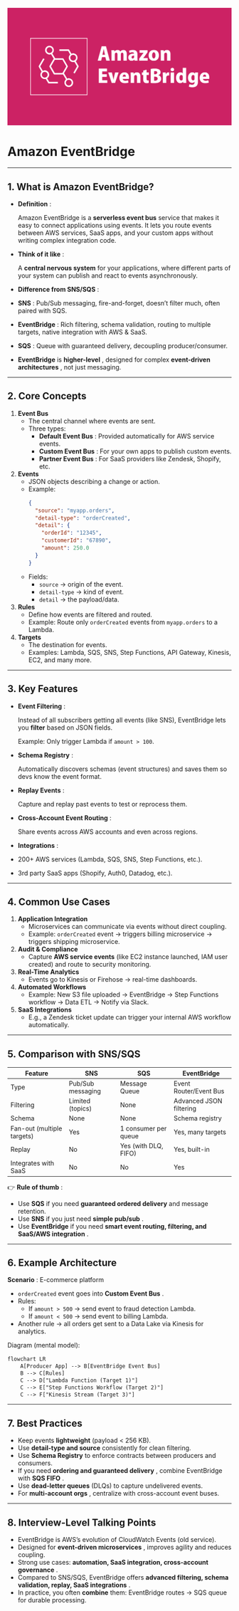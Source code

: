 ![1759336725189](image/AmazonEventBridge/1759336725189.png)

# **Amazon EventBridge**

---

## 1. **What is Amazon EventBridge?**

* **Definition** :

  Amazon EventBridge is a **serverless event bus** service that makes it easy to connect applications using events. It lets you route events between AWS services, SaaS apps, and your custom apps without writing complex integration code.
* **Think of it like** :

  A **central nervous system** for your applications, where different parts of your system can publish and react to events asynchronously.
* **Difference from SNS/SQS** :
* **SNS** : Pub/Sub messaging, fire-and-forget, doesn’t filter much, often paired with SQS.
* **EventBridge** : Rich filtering, schema validation, routing to multiple targets, native integration with AWS & SaaS.
* **SQS** : Queue with guaranteed delivery, decoupling producer/consumer.
* **EventBridge** is  **higher-level** , designed for complex  **event-driven architectures** , not just messaging.

---

## 2. **Core Concepts**

1. **Event Bus**
   * The central channel where events are sent.
   * Three types:
     * **Default Event Bus** : Provided automatically for AWS service events.
     * **Custom Event Bus** : For your own apps to publish custom events.
     * **Partner Event Bus** : For SaaS providers like Zendesk, Shopify, etc.
2. **Events**
   * JSON objects describing a change or action.
   * Example:
     ```json
     {
       "source": "myapp.orders",
       "detail-type": "orderCreated",
       "detail": {
         "orderId": "12345",
         "customerId": "67890",
         "amount": 250.0
       }
     }
     ```
   * Fields:
     * `source` → origin of the event.
     * `detail-type` → kind of event.
     * `detail` → the payload/data.
3. **Rules**
   * Define how events are filtered and routed.
   * Example: Route only `orderCreated` events from `myapp.orders` to a Lambda.
4. **Targets**
   * The destination for events.
   * Examples: Lambda, SQS, SNS, Step Functions, API Gateway, Kinesis, EC2, and many more.

---

## 3. **Key Features**

* **Event Filtering** :

  Instead of all subscribers getting all events (like SNS), EventBridge lets you **filter** based on JSON fields.

  Example: Only trigger Lambda if `amount > 100`.
* **Schema Registry** :

  Automatically discovers schemas (event structures) and saves them so devs know the event format.
* **Replay Events** :

  Capture and replay past events to test or reprocess them.
* **Cross-Account Event Routing** :

  Share events across AWS accounts and even across regions.
* **Integrations** :
* 200+ AWS services (Lambda, SQS, SNS, Step Functions, etc.).
* 3rd party SaaS apps (Shopify, Auth0, Datadog, etc.).

---

## 4. **Common Use Cases**

1. **Application Integration**
   * Microservices can communicate via events without direct coupling.
   * Example: `orderCreated` event → triggers billing microservice → triggers shipping microservice.
2. **Audit & Compliance**
   * Capture **AWS service events** (like EC2 instance launched, IAM user created) and route to security monitoring.
3. **Real-Time Analytics**
   * Events go to Kinesis or Firehose → real-time dashboards.
4. **Automated Workflows**
   * Example: New S3 file uploaded → EventBridge → Step Functions workflow → Data ETL → Notify via Slack.
5. **SaaS Integrations**
   * E.g., a Zendesk ticket update can trigger your internal AWS workflow automatically.

---

## 5. **Comparison with SNS/SQS**

| Feature                    | SNS               | SQS                  | EventBridge             |
| -------------------------- | ----------------- | -------------------- | ----------------------- |
| Type                       | Pub/Sub messaging | Message Queue        | Event Router/Event Bus  |
| Filtering                  | Limited (topics)  | None                 | Advanced JSON filtering |
| Schema                     | None              | None                 | Schema registry         |
| Fan-out (multiple targets) | Yes               | 1 consumer per queue | Yes, many targets       |
| Replay                     | No                | Yes (with DLQ, FIFO) | Yes, built-in           |
| Integrates with SaaS       | No                | No                   | Yes                     |

👉  **Rule of thumb** :

* Use **SQS** if you need **guaranteed ordered delivery** and message retention.
* Use **SNS** if you just need  **simple pub/sub** .
* Use **EventBridge** if you need  **smart event routing, filtering, and SaaS/AWS integration** .

---

## 6. **Example Architecture**

 **Scenario** : E-commerce platform

* `orderCreated` event goes into  **Custom Event Bus** .
* Rules:
  * If `amount > 500` → send event to fraud detection Lambda.
  * If `amount < 500` → send event to billing Lambda.
* Another rule → all orders get sent to a Data Lake via Kinesis for analytics.

Diagram (mental model):

```mermaid
flowchart LR
    A[Producer App] --> B[EventBridge Event Bus]
    B --> C[Rules]
    C --> D["Lambda Function (Target 1)"]
    C --> E["Step Functions Workflow (Target 2)"]
    C --> F["Kinesis Stream (Target 3)"]

```

---

## 7. **Best Practices**

* Keep events **lightweight** (payload < 256 KB).
* Use **detail-type and source** consistently for clean filtering.
* Use **Schema Registry** to enforce contracts between producers and consumers.
* If you need  **ordering and guaranteed delivery** , combine EventBridge with  **SQS FIFO** .
* Use **dead-letter queues** (DLQs) to capture undelivered events.
* For  **multi-account orgs** , centralize with cross-account event buses.

---

## 8. **Interview-Level Talking Points**

* EventBridge is AWS’s evolution of CloudWatch Events (old service).
* Designed for  **event-driven microservices** , improves agility and reduces coupling.
* Strong use cases:  **automation, SaaS integration, cross-account governance** .
* Compared to SNS/SQS, EventBridge offers  **advanced filtering, schema validation, replay, SaaS integrations** .
* In practice, you often **combine** them: EventBridge routes → SQS queue for durable processing.
